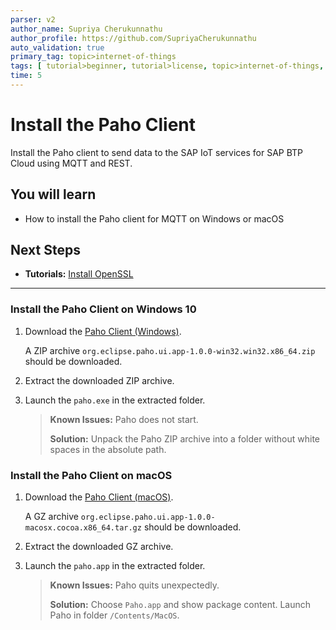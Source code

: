 ```yaml
---
parser: v2
author_name: Supriya Cherukunnathu
author_profile: https://github.com/SupriyaCherukunnathu
auto_validation: true
primary_tag: topic>internet-of-things
tags: [ tutorial>beginner, tutorial>license, topic>internet-of-things, topic>cloud, products>sap-internet-of-things, product>sap-edge-services, products>sap-iot-services for-sap-btp, products>sap-business-technology-platform ]
time: 5
---
```



# Install the Paho Client
<!-- description --> Install the Paho client to send data to the SAP IoT services for SAP BTP Cloud using MQTT and REST.

## You will learn
- How to install the Paho client for MQTT on Windows or macOS



## Next Steps
- **Tutorials:** [Install OpenSSL](iot-cf-install-openssl)

---

### Install the Paho Client on Windows 10


1.  Download the [Paho Client (Windows)](http://www.eclipse.org/paho/components/tool//).

    A ZIP archive `org.eclipse.paho.ui.app-1.0.0-win32.win32.x86_64.zip` should be downloaded.

2.  Extract the downloaded ZIP archive.

3.  Launch the `paho.exe` in the extracted folder.

    > **Known Issues:** Paho does not start.
    >
    > **Solution:** Unpack the Paho ZIP archive into a folder without white spaces in the absolute path.



### Install the Paho Client on macOS


1.  Download the [Paho Client (macOS)](http://www.eclipse.org/paho/components/tool//).

    A GZ archive `org.eclipse.paho.ui.app-1.0.0-macosx.cocoa.x86_64.tar.gz` should be downloaded.

2.  Extract the downloaded GZ archive.

3.  Launch the `paho.app` in the extracted folder.

    > **Known Issues:** Paho quits unexpectedly.
    >
    > **Solution:** Choose `Paho.app` and show package content. Launch Paho in folder `/Contents/MacOS`.
    >

